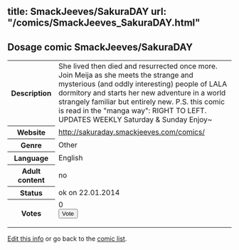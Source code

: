 title: SmackJeeves/SakuraDAY
url: "/comics/SmackJeeves_SakuraDAY.html"
---
Dosage comic SmackJeeves/SakuraDAY
-----------------------------------------

<p id="msg"></p>
<script type="text/javascript">
if (window.location.search === '?edit_info_mail=sent_ok') {
  var elem = document.getElementById("msg");
  elem.innerHTML = 'Edited information sucessfully sent for review, which is usually done daily. Thanks!';
  elem.className = 'ok';
}
</script>
<table class="comicinfo">
<tr>
<th>Description</th><td>She lived then died and resurrected once more. Join Meija as she meets the strange and mysterious (and oddly interesting) people of LALA dormitory and starts her new adventure in a world strangely familiar but entirely new. P.S. this comic is read in the &quot;manga way&quot;: RIGHT TO LEFT. UPDATES WEEKLY  Saturday &amp; Sunday  Enjoy~</td>
</tr>
<tr>
<th>Website</th><td><a href="http://sakuraday.smackjeeves.com/comics/">http://sakuraday.smackjeeves.com/comics/</a></td>
</tr>
<tr>
<th>Genre</th><td>Other</td>
</tr>
<tr>
<th>Language</th><td>English</td>
</tr>
<tr>
<th>Adult content</th><td>no</td>
</tr>
<tr>
<th>Status</th><td>ok on 22.01.2014</td>
</tr>
<tr>
<th>Votes</th><td>0
<form action="http://gaecounter.appspot.com/count/" method="POST">
<input name="name" type="hidden" value="SmackJeeves_SakuraDAY"/>
<input name="uid" type="hidden" id="voteuid" value=""/>
<input type="submit" value="Vote"/>
</form>
</td>
</tr>
</table>
<script type="text/javascript">
var ua = navigator.userAgent;
document.getElementById("voteuid").value = ua.replace(/[^a-zA-Z0-9\._:]/g , "_");;
</script>

[Edit this info](SmackJeeves_SakuraDAY_edit.html) or go back to the [comic list](../comic-index.html).
